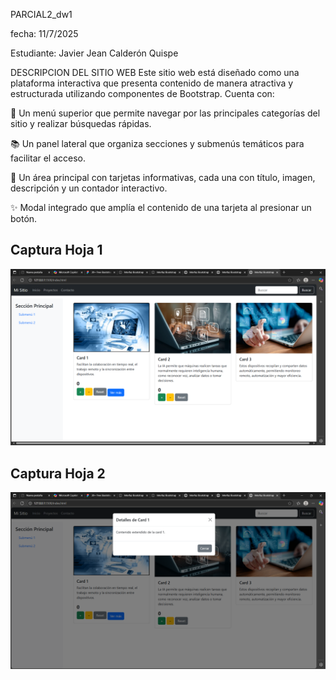 PARCIAL2_dw1

fecha: 11/7/2025

Estudiante: Javier Jean Calderón Quispe 

DESCRIPCION DEL SITIO WEB
Este sitio web está diseñado como una plataforma interactiva que presenta contenido de manera atractiva y estructurada utilizando componentes de Bootstrap. Cuenta con:

🧭 Un menú superior que permite navegar por las principales categorías del sitio y realizar búsquedas rápidas.

📚 Un panel lateral que organiza secciones y submenús temáticos para facilitar el acceso.

🧱 Un área principal con tarjetas informativas, cada una con título, imagen, descripción y un contador interactivo.

✨ Modal integrado que amplía el contenido de una tarjeta al presionar un botón.

## Captura Hoja 1

![Captura Hoja 1][def2]



[def]: capturas\hoja1.png
[def2]: capturas/hoja1.png

## Captura Hoja 2

![Captura Hoja 2][def3]



[def]: capturas\hoja2.png
[def3]: capturas/hoja2.png
